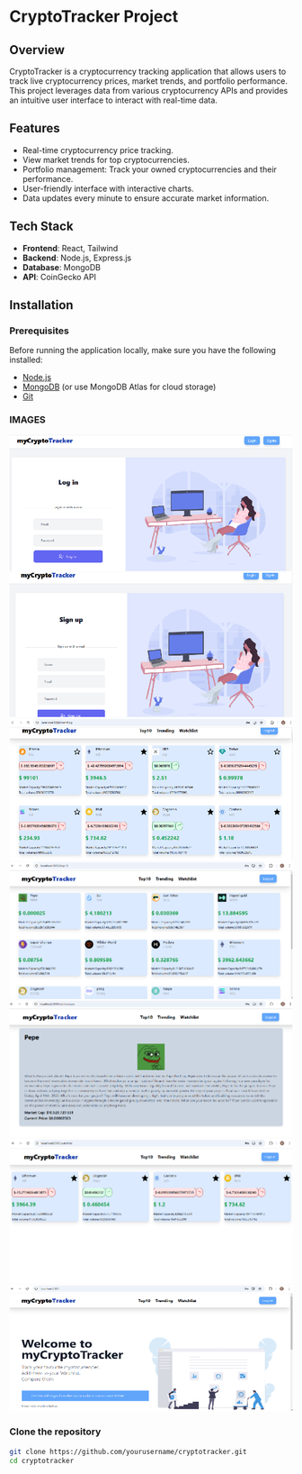 # CryptoTracker Project

## Overview

CryptoTracker is a cryptocurrency tracking application that allows users to track live cryptocurrency prices, market trends, and portfolio performance. This project leverages data from various cryptocurrency APIs and provides an intuitive user interface to interact with real-time data.

## Features

- Real-time cryptocurrency price tracking.
- View market trends for top cryptocurrencies.
- Portfolio management: Track your owned cryptocurrencies and their performance.
- User-friendly interface with interactive charts.
- Data updates every minute to ensure accurate market information.

## Tech Stack

- **Frontend**: React, Tailwind
- **Backend**: Node.js, Express.js
- **Database**: MongoDB 
- **API**: CoinGecko API 


## Installation

### Prerequisites

Before running the application locally, make sure you have the following installed:

- [Node.js](https://nodejs.org/en/)
- [MongoDB](https://www.mongodb.com/try/download/community) (or use MongoDB Atlas for cloud storage)
- [Git](https://git-scm.com/)

### IMAGES
![alt text](image.png)
![alt text](image-1.png)
![alt text](image-2.png)
![alt text](image-5.png)
![alt text](image-6.png)
![alt text](image-3.png)
![alt text](image-4.png)


### Clone the repository

```bash
git clone https://github.com/yourusername/cryptotracker.git
cd cryptotracker

